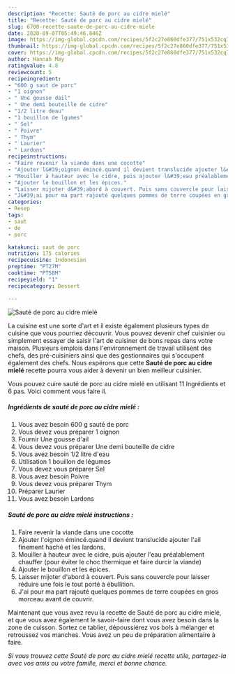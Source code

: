 ```yaml
---
description: "Recette: Sauté de porc au cidre mielé"
title: "Recette: Sauté de porc au cidre mielé"
slug: 6700-recette-saute-de-porc-au-cidre-miele
date: 2020-09-07T05:49:46.846Z
image: https://img-global.cpcdn.com/recipes/5f2c27e860dfe377/751x532cq70/saute-de-porc-au-cidre-miele-photo-principale-de-la-recette.jpg
thumbnail: https://img-global.cpcdn.com/recipes/5f2c27e860dfe377/751x532cq70/saute-de-porc-au-cidre-miele-photo-principale-de-la-recette.jpg
cover: https://img-global.cpcdn.com/recipes/5f2c27e860dfe377/751x532cq70/saute-de-porc-au-cidre-miele-photo-principale-de-la-recette.jpg
author: Hannah May
ratingvalue: 4.8
reviewcount: 5
recipeingredient:
- "600 g saut de porc"
- "1 oignon"
- " Une gousse dail"
- " Une demi bouteille de cidre"
- "1/2 litre deau"
- "1 bouillon de lgumes"
- " Sel"
- " Poivre"
- " Thym"
- " Laurier"
- " Lardons"
recipeinstructions:
- "Faire revenir la viande dans une cocotte"
- "Ajouter l&#39;oignon émincé.quand il devient translucide ajouter l&#39;ail finement haché et les lardons."
- "Mouiller à hauteur avec le cidre, puis ajouter l&#39;eau préalablement chauffer (pour éviter le choc thermique et faire durcir la viande)"
- "Ajouter le bouillon et les épices."
- "Laisser mijoter d&#39;abord à couvert. Puis sans couvercle pour laisser réduire une fois le tout porté à ébullition."
- "J&#39;ai pour ma part rajouté quelques pommes de terre coupées en gros morceau avant de couvrir."
categories:
- Resep
tags:
- saut
- de
- porc

katakunci: saut de porc 
nutrition: 175 calories
recipecuisine: Indonesian
preptime: "PT27M"
cooktime: "PT58M"
recipeyield: "1"
recipecategory: Dessert

---
```



![Sauté de porc au cidre mielé](https://img-global.cpcdn.com/recipes/5f2c27e860dfe377/751x532cq70/saute-de-porc-au-cidre-miele-photo-principale-de-la-recette.jpg)

La cuisine est une sorte d'art et il existe également plusieurs types de cuisine que vous pourriez découvrir. Vous pouvez devenir chef cuisinier ou simplement essayer de saisir l'art de cuisiner de bons repas dans votre maison. Plusieurs emplois dans l'environnement de travail utilisent des chefs, des pré-cuisiniers ainsi que des gestionnaires qui s'occupent également des chefs. Nous espérons que cette <strong> Sauté de porc au cidre mielé </strong> recette pourra vous aider à devenir un bien meilleur cuisinier.

<!--inarticleads1-->

Vous pouvez cuire sauté de porc au cidre mielé en utilisant 11 Ingrédients et 6 pas. Voici comment vous faire il.

##### Ingrédients de sauté de porc au cidre mielé :

1. Vous avez besoin 600 g sauté de porc
1. Vous devez vous préparer 1 oignon
1. Fournir  Une gousse d&#39;ail
1. Vous devez vous préparer  Une demi bouteille de cidre
1. Vous avez besoin 1/2 litre d&#39;eau
1. Utilisation 1 bouillon de légumes
1. Vous devez vous préparer  Sel
1. Vous avez besoin  Poivre
1. Vous devez vous préparer  Thym
1. Préparer  Laurier
1. Vous avez besoin  Lardons




<!--inarticleads2-->

##### Sauté de porc au cidre mielé instructions :

1. Faire revenir la viande dans une cocotte
1. Ajouter l&#39;oignon émincé.quand il devient translucide ajouter l&#39;ail finement haché et les lardons.
1. Mouiller à hauteur avec le cidre, puis ajouter l&#39;eau préalablement chauffer (pour éviter le choc thermique et faire durcir la viande)
1. Ajouter le bouillon et les épices.
1. Laisser mijoter d&#39;abord à couvert. Puis sans couvercle pour laisser réduire une fois le tout porté à ébullition.
1. J&#39;ai pour ma part rajouté quelques pommes de terre coupées en gros morceau avant de couvrir.




<!--inarticleads1-->

<p>
Maintenant que vous avez revu la recette de Sauté de porc au cidre mielé, et que vous avez également le savoir-faire dont vous avez besoin dans la zone de cuisson. Sortez ce tablier, dépoussiérez vos bols à mélanger et retroussez vos manches. Vous avez un peu de préparation alimentaire à faire.
</p>

<p>
<i>Si vous trouvez cette Sauté de porc au cidre mielé recette utile, partagez-la avec vos amis ou votre famille, merci et bonne chance.</i>
</p>
